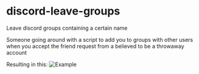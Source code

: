 # discord-leave-groups
 Leave discord groups containing a certain name


Someone going around with a script to add you to groups with other users when you accept the friend request from a believed to be a throwaway account

Resulting in this:
![Example](https://i.imgur.com/dLmPIj2.png)
